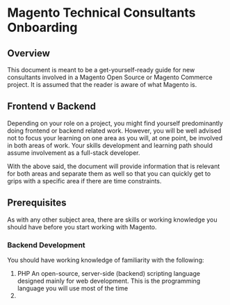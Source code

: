 
# Magento Technical Consultants Onboarding
 
## Overview
 This document is meant to be a get-yourself-ready guide for new consultants involved in a Magento Open Source or Magento Commerce project. It is assumed that the reader is aware of what Magento is.

## Frontend v Backend
Depending on your role on a project, you might find yourself predominantly doing frontend or backend related work. However, you will be well advised not to focus your learning on one area as you will, at one point, be involved in both areas of work. Your skills development and learning path should assume involvement as a full-stack developer. 

With the above said, the document will provide information that is relevant for both areas and separate them as well so that you can quickly get to grips with a specific area if there are time constraints.

## Prerequisites
As with any other subject area, there are skills or working knowledge you should have before you start working with Magento. 

### Backend Development
You should have working knowledge of familiarity with the following:

 1. PHP
	 An open-source, server-side (backend) scripting language designed mainly for web development. This is the programming language you will use most of the time
  2. 

<!--stackedit_data:
eyJoaXN0b3J5IjpbLTc5MjI4MjczMl19
-->